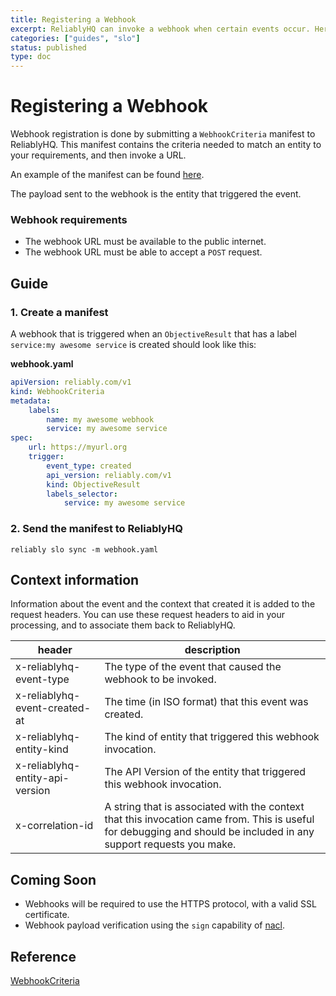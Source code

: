 ```yaml
---
title: Registering a Webhook
excerpt: ReliablyHQ can invoke a webhook when certain events occur. Here's how to do it.
categories: ["guides", "slo"]
status: published
type: doc
---
```


# Registering a Webhook

Webhook registration is done by submitting a `WebhookCriteria` manifest to ReliablyHQ. This manifest contains the criteria needed to match an entity to your requirements, and then invoke a URL.

An example of the manifest can be found [here](/docs/reference/entities/webhookcriteria/).

The payload sent to the webhook is the entity that triggered the event.

### Webhook requirements

* The webhook URL must be available to the public internet.
* The webhook URL must be able to accept a `POST` request.

## Guide

### 1. Create a manifest

A webhook that is triggered when an `ObjectiveResult` that has a label `service:my awesome service` is created should look like this:

**webhook.yaml**

```yaml
apiVersion: reliably.com/v1
kind: WebhookCriteria
metadata:
    labels:
        name: my awesome webhook
        service: my awesome service
spec:
    url: https://myurl.org
    trigger:
        event_type: created
        api_version: reliably.com/v1
        kind: ObjectiveResult
        labels_selector:
            service: my awesome service
```

### 2. Send the manifest to ReliablyHQ

```console
reliably slo sync -m webhook.yaml
```

## Context information

Information about the event and the context that created it is added to the request headers. You can use these request headers to aid in your processing, and to associate them back to ReliablyHQ.

| header | description |
|---|---|
| x-reliablyhq-event-type | The type of the event that caused the webhook to be invoked. |
| x-reliablyhq-event-created-at | The time (in ISO format) that this event was created. |
| x-reliablyhq-entity-kind | The kind of entity that triggered this webhook invocation. |
| x-reliablyhq-entity-api-version | The API Version of the entity that triggered this webhook invocation. |
| x-correlation-id | A string that is associated with the context that this invocation came from. This is useful for debugging and should be included in any support requests you make. |

## Coming Soon

* Webhooks will be required to use the HTTPS protocol, with a valid SSL certificate.
* Webhook payload verification using the `sign` capability of [nacl](https://nacl.cr.yp.to/sign.html).

## Reference

[WebhookCriteria](/docs/reference/entities/webhookcriteria/)
